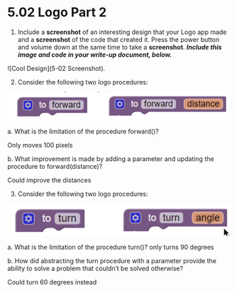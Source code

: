 # 5.02 Logo Part 2

1. Include a **screenshot** of an  interesting design that your Logo app made and a **screenshot** of the code that created it. Press the power button and volume down at the same time to take a **screenshot**.  ***Include this image and code in your write-up document, below.***

![Cool Design](5-02 Screenshot).

2. Consider the following two logo procedures:

![Graphic 1](Graphic-5-2-1.png)

a. What is the limitation of the procedure forward()?

Only moves 100 pixels

b. What improvement is made by adding a parameter and updating the procedure to forward(distance)?

Could improve the distances

3. Consider the following two logo procedures:

![Graphic 1](Graphic-5-2-2.png)

a. What is the limitation of the procedure turn()?
only turns 90 degrees

b. How did abstracting the turn procedure with a parameter provide the ability to solve a problem that couldn’t be solved otherwise?

Could turn 60 degrees instead
